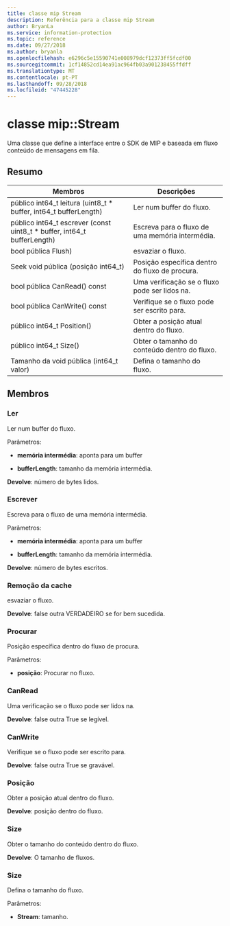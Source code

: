 ```yaml
---
title: classe mip Stream
description: Referência para a classe mip Stream
author: BryanLa
ms.service: information-protection
ms.topic: reference
ms.date: 09/27/2018
ms.author: bryanla
ms.openlocfilehash: e6296c5e15590741e008979dcf12373ff5fcdf00
ms.sourcegitcommit: 1cf14852cd14ea91ac964fb03a901238455ffdff
ms.translationtype: MT
ms.contentlocale: pt-PT
ms.lasthandoff: 09/28/2018
ms.locfileid: "47445228"
---
```

# <a name="class-mipstream"></a>classe mip::Stream 
Uma classe que define a interface entre o SDK de MIP e baseada em fluxo conteúdo de mensagens em fila.
  
## <a name="summary"></a>Resumo
 Membros                        | Descrições                                
--------------------------------|---------------------------------------------
 público int64_t leitura (uint8_t * buffer, int64_t bufferLength)  |  Ler num buffer do fluxo.
 público int64_t escrever (const uint8_t * buffer, int64_t bufferLength)  |  Escreva para o fluxo de uma memória intermédia.
 bool pública Flush)  |  esvaziar o fluxo.
 Seek void pública (posição int64_t)  |  Posição específica dentro do fluxo de procura.
 bool pública CanRead() const  |  Uma verificação se o fluxo pode ser lidos na.
 bool pública CanWrite() const  |  Verifique se o fluxo pode ser escrito para.
 público int64_t Position()  |  Obter a posição atual dentro do fluxo.
 público int64_t Size()  |  Obter o tamanho do conteúdo dentro do fluxo.
 Tamanho da void pública (int64_t valor)  |  Defina o tamanho do fluxo.
  
## <a name="members"></a>Membros
  
### <a name="read"></a>Ler
Ler num buffer do fluxo.

Parâmetros:  
* **memória intermédia**: aponta para um buffer 


* **bufferLength**: tamanho da memória intermédia. 



  
**Devolve**: número de bytes lidos.
  
### <a name="write"></a>Escrever
Escreva para o fluxo de uma memória intermédia.

Parâmetros:  
* **memória intermédia**: aponta para um buffer 


* **bufferLength**: tamanho da memória intermédia. 



  
**Devolve**: número de bytes escritos.
  
### <a name="flush"></a>Remoção da cache
esvaziar o fluxo.

  
**Devolve**: false outra VERDADEIRO se for bem sucedida.
  
### <a name="seek"></a>Procurar
Posição específica dentro do fluxo de procura.

Parâmetros:  
* **posição**: Procurar no fluxo.


  
### <a name="canread"></a>CanRead
Uma verificação se o fluxo pode ser lidos na.

  
**Devolve**: false outra True se legível.
  
### <a name="canwrite"></a>CanWrite
Verifique se o fluxo pode ser escrito para.

  
**Devolve**: false outra True se gravável.
  
### <a name="position"></a>Posição
Obter a posição atual dentro do fluxo.

  
**Devolve**: posição dentro do fluxo.
  
### <a name="size"></a>Size
Obter o tamanho do conteúdo dentro do fluxo.

  
**Devolve**: O tamanho de fluxos.
  
### <a name="size"></a>Size
Defina o tamanho do fluxo.

Parâmetros:  
* **Stream**: tamanho.

